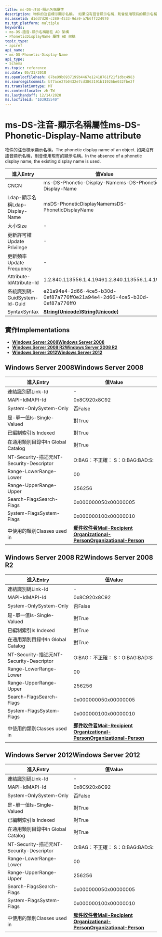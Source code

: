 ```yaml
---
title: ms-DS-注音-顯示名稱屬性
description: 物件的注音標示顯示名稱。 如果沒有語音顯示名稱，則會使用現有的顯示名稱。
ms.assetid: d1dd7d20-c280-4533-9da9-a7b6ff224970
ms.tgt_platform: multiple
keywords:
- ms-DS-語音-顯示名稱屬性 AD 架構
- PhoneticDisplayName 屬性 AD 架構
topic_type:
- apiref
api_name:
- ms-DS-Phonetic-Display-Name
api_type:
- Schema
ms.topic: reference
ms.date: 05/31/2018
ms.openlocfilehash: 87be99b0937199b4467e12418761f21f1dbc4983
ms.sourcegitcommit: b77ace27b0432e7cd3863191b11926be032fbe2f
ms.translationtype: MT
ms.contentlocale: zh-TW
ms.lasthandoff: 12/14/2020
ms.locfileid: "103935540"
---
```

# <a name="ms-ds-phonetic-display-name-attribute"></a><span data-ttu-id="cdfef-106">ms-DS-注音-顯示名稱屬性</span><span class="sxs-lookup"><span data-stu-id="cdfef-106">ms-DS-Phonetic-Display-Name attribute</span></span>

<span data-ttu-id="cdfef-107">物件的注音標示顯示名稱。</span><span class="sxs-lookup"><span data-stu-id="cdfef-107">The phonetic display name of an object.</span></span> <span data-ttu-id="cdfef-108">如果沒有語音顯示名稱，則會使用現有的顯示名稱。</span><span class="sxs-lookup"><span data-stu-id="cdfef-108">In the absence of a phonetic display name, the existing display name is used.</span></span>



| <span data-ttu-id="cdfef-109">進入</span><span class="sxs-lookup"><span data-stu-id="cdfef-109">Entry</span></span> | <span data-ttu-id="cdfef-110">值</span><span class="sxs-lookup"><span data-stu-id="cdfef-110">Value</span></span> |
|-------------------|---------------------------------------------|
| <span data-ttu-id="cdfef-111">CN</span><span class="sxs-lookup"><span data-stu-id="cdfef-111">CN</span></span>                | <span data-ttu-id="cdfef-112">ms-DS-Phonetic-Display-Name</span><span class="sxs-lookup"><span data-stu-id="cdfef-112">ms-DS-Phonetic-Display-Name</span></span>                 |
| <span data-ttu-id="cdfef-113">Ldap-顯示名稱</span><span class="sxs-lookup"><span data-stu-id="cdfef-113">Ldap-Display-Name</span></span> | <span data-ttu-id="cdfef-114">msDS-PhoneticDisplayName</span><span class="sxs-lookup"><span data-stu-id="cdfef-114">msDS-PhoneticDisplayName</span></span>                    |
| <span data-ttu-id="cdfef-115">大小</span><span class="sxs-lookup"><span data-stu-id="cdfef-115">Size</span></span>              | \-                                          |
| <span data-ttu-id="cdfef-116">更新許可權</span><span class="sxs-lookup"><span data-stu-id="cdfef-116">Update Privilege</span></span>  | \-                                          |
| <span data-ttu-id="cdfef-117">更新頻率</span><span class="sxs-lookup"><span data-stu-id="cdfef-117">Update Frequency</span></span>  | \-                                          |
| <span data-ttu-id="cdfef-118">Attribute-Id</span><span class="sxs-lookup"><span data-stu-id="cdfef-118">Attribute-Id</span></span>      | <span data-ttu-id="cdfef-119">1.2.840.113556.1.4.1946</span><span class="sxs-lookup"><span data-stu-id="cdfef-119">1.2.840.113556.1.4.1946</span></span>                     |
| <span data-ttu-id="cdfef-120">系統識別碼-Guid</span><span class="sxs-lookup"><span data-stu-id="cdfef-120">System-Id-Guid</span></span>    | <span data-ttu-id="cdfef-121">e21a94e4-2d66-4ce5-b30d-0ef87a776ff0</span><span class="sxs-lookup"><span data-stu-id="cdfef-121">e21a94e4-2d66-4ce5-b30d-0ef87a776ff0</span></span>        |
| <span data-ttu-id="cdfef-122">Syntax</span><span class="sxs-lookup"><span data-stu-id="cdfef-122">Syntax</span></span>            | [<span data-ttu-id="cdfef-123">**String(Unicode)**</span><span class="sxs-lookup"><span data-stu-id="cdfef-123">**String(Unicode)**</span></span>](s-string-unicode.md) |



## <a name="implementations"></a><span data-ttu-id="cdfef-124">實作</span><span class="sxs-lookup"><span data-stu-id="cdfef-124">Implementations</span></span>

-   [<span data-ttu-id="cdfef-125">**Windows Server 2008**</span><span class="sxs-lookup"><span data-stu-id="cdfef-125">**Windows Server 2008**</span></span>](#windows-server-2008)
-   [<span data-ttu-id="cdfef-126">**Windows Server 2008 R2**</span><span class="sxs-lookup"><span data-stu-id="cdfef-126">**Windows Server 2008 R2**</span></span>](#windows-server-2008-r2)
-   [<span data-ttu-id="cdfef-127">**Windows Server 2012**</span><span class="sxs-lookup"><span data-stu-id="cdfef-127">**Windows Server 2012**</span></span>](#windows-server-2012)

## <a name="windows-server-2008"></a><span data-ttu-id="cdfef-128">Windows Server 2008</span><span class="sxs-lookup"><span data-stu-id="cdfef-128">Windows Server 2008</span></span>



| <span data-ttu-id="cdfef-129">進入</span><span class="sxs-lookup"><span data-stu-id="cdfef-129">Entry</span></span> | <span data-ttu-id="cdfef-130">值</span><span class="sxs-lookup"><span data-stu-id="cdfef-130">Value</span></span> |
|------------------------|-------------------------------------------------------------------------------------------------------------------------|
| <span data-ttu-id="cdfef-131">連結識別碼</span><span class="sxs-lookup"><span data-stu-id="cdfef-131">Link-Id</span></span>                | \-                                                                                                                      |
| <span data-ttu-id="cdfef-132">MAPI-Id</span><span class="sxs-lookup"><span data-stu-id="cdfef-132">MAPI-Id</span></span>                | <span data-ttu-id="cdfef-133">0x8C92</span><span class="sxs-lookup"><span data-stu-id="cdfef-133">0x8C92</span></span>                                                                                                                  |
| <span data-ttu-id="cdfef-134">System-Only</span><span class="sxs-lookup"><span data-stu-id="cdfef-134">System-Only</span></span>            | <span data-ttu-id="cdfef-135">否</span><span class="sxs-lookup"><span data-stu-id="cdfef-135">False</span></span>                                                                                                                   |
| <span data-ttu-id="cdfef-136">是-單一值</span><span class="sxs-lookup"><span data-stu-id="cdfef-136">Is-Single-Valued</span></span>       | <span data-ttu-id="cdfef-137">對</span><span class="sxs-lookup"><span data-stu-id="cdfef-137">True</span></span>                                                                                                                    |
| <span data-ttu-id="cdfef-138">已編制索引</span><span class="sxs-lookup"><span data-stu-id="cdfef-138">Is Indexed</span></span>             | <span data-ttu-id="cdfef-139">對</span><span class="sxs-lookup"><span data-stu-id="cdfef-139">True</span></span>                                                                                                                    |
| <span data-ttu-id="cdfef-140">在通用類別目錄中</span><span class="sxs-lookup"><span data-stu-id="cdfef-140">In Global Catalog</span></span>      | <span data-ttu-id="cdfef-141">對</span><span class="sxs-lookup"><span data-stu-id="cdfef-141">True</span></span>                                                                                                                    |
| <span data-ttu-id="cdfef-142">NT-Security-描述元</span><span class="sxs-lookup"><span data-stu-id="cdfef-142">NT-Security-Descriptor</span></span> | <span data-ttu-id="cdfef-143">O:BAG：不正確： S：</span><span class="sxs-lookup"><span data-stu-id="cdfef-143">O:BAG:BAD:S:</span></span>                                                                                                            |
| <span data-ttu-id="cdfef-144">Range-Lower</span><span class="sxs-lookup"><span data-stu-id="cdfef-144">Range-Lower</span></span>            | <span data-ttu-id="cdfef-145">0</span><span class="sxs-lookup"><span data-stu-id="cdfef-145">0</span></span>                                                                                                                       |
| <span data-ttu-id="cdfef-146">Range-Upper</span><span class="sxs-lookup"><span data-stu-id="cdfef-146">Range-Upper</span></span>            | <span data-ttu-id="cdfef-147">256</span><span class="sxs-lookup"><span data-stu-id="cdfef-147">256</span></span>                                                                                                                     |
| <span data-ttu-id="cdfef-148">Search-Flags</span><span class="sxs-lookup"><span data-stu-id="cdfef-148">Search-Flags</span></span>           | <span data-ttu-id="cdfef-149">0x00000005</span><span class="sxs-lookup"><span data-stu-id="cdfef-149">0x00000005</span></span>                                                                                                              |
| <span data-ttu-id="cdfef-150">System-Flags</span><span class="sxs-lookup"><span data-stu-id="cdfef-150">System-Flags</span></span>           | <span data-ttu-id="cdfef-151">0x00000010</span><span class="sxs-lookup"><span data-stu-id="cdfef-151">0x00000010</span></span>                                                                                                              |
| <span data-ttu-id="cdfef-152">中使用的類別</span><span class="sxs-lookup"><span data-stu-id="cdfef-152">Classes used in</span></span>        | [<span data-ttu-id="cdfef-153">**郵件收件者**</span><span class="sxs-lookup"><span data-stu-id="cdfef-153">**Mail-Recipient**</span></span>](c-mailrecipient.md)<br/> [<span data-ttu-id="cdfef-154">**Organizational-Person**</span><span class="sxs-lookup"><span data-stu-id="cdfef-154">**Organizational-Person**</span></span>](c-organizationalperson.md)<br/> |



## <a name="windows-server-2008-r2"></a><span data-ttu-id="cdfef-155">Windows Server 2008 R2</span><span class="sxs-lookup"><span data-stu-id="cdfef-155">Windows Server 2008 R2</span></span>



| <span data-ttu-id="cdfef-156">進入</span><span class="sxs-lookup"><span data-stu-id="cdfef-156">Entry</span></span> | <span data-ttu-id="cdfef-157">值</span><span class="sxs-lookup"><span data-stu-id="cdfef-157">Value</span></span> |
|------------------------|-------------------------------------------------------------------------------------------------------------------------|
| <span data-ttu-id="cdfef-158">連結識別碼</span><span class="sxs-lookup"><span data-stu-id="cdfef-158">Link-Id</span></span>                | \-                                                                                                                      |
| <span data-ttu-id="cdfef-159">MAPI-Id</span><span class="sxs-lookup"><span data-stu-id="cdfef-159">MAPI-Id</span></span>                | <span data-ttu-id="cdfef-160">0x8C92</span><span class="sxs-lookup"><span data-stu-id="cdfef-160">0x8C92</span></span>                                                                                                                  |
| <span data-ttu-id="cdfef-161">System-Only</span><span class="sxs-lookup"><span data-stu-id="cdfef-161">System-Only</span></span>            | <span data-ttu-id="cdfef-162">否</span><span class="sxs-lookup"><span data-stu-id="cdfef-162">False</span></span>                                                                                                                   |
| <span data-ttu-id="cdfef-163">是-單一值</span><span class="sxs-lookup"><span data-stu-id="cdfef-163">Is-Single-Valued</span></span>       | <span data-ttu-id="cdfef-164">對</span><span class="sxs-lookup"><span data-stu-id="cdfef-164">True</span></span>                                                                                                                    |
| <span data-ttu-id="cdfef-165">已編制索引</span><span class="sxs-lookup"><span data-stu-id="cdfef-165">Is Indexed</span></span>             | <span data-ttu-id="cdfef-166">對</span><span class="sxs-lookup"><span data-stu-id="cdfef-166">True</span></span>                                                                                                                    |
| <span data-ttu-id="cdfef-167">在通用類別目錄中</span><span class="sxs-lookup"><span data-stu-id="cdfef-167">In Global Catalog</span></span>      | <span data-ttu-id="cdfef-168">對</span><span class="sxs-lookup"><span data-stu-id="cdfef-168">True</span></span>                                                                                                                    |
| <span data-ttu-id="cdfef-169">NT-Security-描述元</span><span class="sxs-lookup"><span data-stu-id="cdfef-169">NT-Security-Descriptor</span></span> | <span data-ttu-id="cdfef-170">O:BAG：不正確： S：</span><span class="sxs-lookup"><span data-stu-id="cdfef-170">O:BAG:BAD:S:</span></span>                                                                                                            |
| <span data-ttu-id="cdfef-171">Range-Lower</span><span class="sxs-lookup"><span data-stu-id="cdfef-171">Range-Lower</span></span>            | <span data-ttu-id="cdfef-172">0</span><span class="sxs-lookup"><span data-stu-id="cdfef-172">0</span></span>                                                                                                                       |
| <span data-ttu-id="cdfef-173">Range-Upper</span><span class="sxs-lookup"><span data-stu-id="cdfef-173">Range-Upper</span></span>            | <span data-ttu-id="cdfef-174">256</span><span class="sxs-lookup"><span data-stu-id="cdfef-174">256</span></span>                                                                                                                     |
| <span data-ttu-id="cdfef-175">Search-Flags</span><span class="sxs-lookup"><span data-stu-id="cdfef-175">Search-Flags</span></span>           | <span data-ttu-id="cdfef-176">0x00000005</span><span class="sxs-lookup"><span data-stu-id="cdfef-176">0x00000005</span></span>                                                                                                              |
| <span data-ttu-id="cdfef-177">System-Flags</span><span class="sxs-lookup"><span data-stu-id="cdfef-177">System-Flags</span></span>           | <span data-ttu-id="cdfef-178">0x00000010</span><span class="sxs-lookup"><span data-stu-id="cdfef-178">0x00000010</span></span>                                                                                                              |
| <span data-ttu-id="cdfef-179">中使用的類別</span><span class="sxs-lookup"><span data-stu-id="cdfef-179">Classes used in</span></span>        | [<span data-ttu-id="cdfef-180">**郵件收件者**</span><span class="sxs-lookup"><span data-stu-id="cdfef-180">**Mail-Recipient**</span></span>](c-mailrecipient.md)<br/> [<span data-ttu-id="cdfef-181">**Organizational-Person**</span><span class="sxs-lookup"><span data-stu-id="cdfef-181">**Organizational-Person**</span></span>](c-organizationalperson.md)<br/> |



## <a name="windows-server-2012"></a><span data-ttu-id="cdfef-182">Windows Server 2012</span><span class="sxs-lookup"><span data-stu-id="cdfef-182">Windows Server 2012</span></span>



| <span data-ttu-id="cdfef-183">進入</span><span class="sxs-lookup"><span data-stu-id="cdfef-183">Entry</span></span> | <span data-ttu-id="cdfef-184">值</span><span class="sxs-lookup"><span data-stu-id="cdfef-184">Value</span></span> |
|------------------------|-------------------------------------------------------------------------------------------------------------------------|
| <span data-ttu-id="cdfef-185">連結識別碼</span><span class="sxs-lookup"><span data-stu-id="cdfef-185">Link-Id</span></span>                | \-                                                                                                                      |
| <span data-ttu-id="cdfef-186">MAPI-Id</span><span class="sxs-lookup"><span data-stu-id="cdfef-186">MAPI-Id</span></span>                | <span data-ttu-id="cdfef-187">0x8C92</span><span class="sxs-lookup"><span data-stu-id="cdfef-187">0x8C92</span></span>                                                                                                                  |
| <span data-ttu-id="cdfef-188">System-Only</span><span class="sxs-lookup"><span data-stu-id="cdfef-188">System-Only</span></span>            | <span data-ttu-id="cdfef-189">否</span><span class="sxs-lookup"><span data-stu-id="cdfef-189">False</span></span>                                                                                                                   |
| <span data-ttu-id="cdfef-190">是-單一值</span><span class="sxs-lookup"><span data-stu-id="cdfef-190">Is-Single-Valued</span></span>       | <span data-ttu-id="cdfef-191">對</span><span class="sxs-lookup"><span data-stu-id="cdfef-191">True</span></span>                                                                                                                    |
| <span data-ttu-id="cdfef-192">已編制索引</span><span class="sxs-lookup"><span data-stu-id="cdfef-192">Is Indexed</span></span>             | <span data-ttu-id="cdfef-193">對</span><span class="sxs-lookup"><span data-stu-id="cdfef-193">True</span></span>                                                                                                                    |
| <span data-ttu-id="cdfef-194">在通用類別目錄中</span><span class="sxs-lookup"><span data-stu-id="cdfef-194">In Global Catalog</span></span>      | <span data-ttu-id="cdfef-195">對</span><span class="sxs-lookup"><span data-stu-id="cdfef-195">True</span></span>                                                                                                                    |
| <span data-ttu-id="cdfef-196">NT-Security-描述元</span><span class="sxs-lookup"><span data-stu-id="cdfef-196">NT-Security-Descriptor</span></span> | <span data-ttu-id="cdfef-197">O:BAG：不正確： S：</span><span class="sxs-lookup"><span data-stu-id="cdfef-197">O:BAG:BAD:S:</span></span>                                                                                                            |
| <span data-ttu-id="cdfef-198">Range-Lower</span><span class="sxs-lookup"><span data-stu-id="cdfef-198">Range-Lower</span></span>            | <span data-ttu-id="cdfef-199">0</span><span class="sxs-lookup"><span data-stu-id="cdfef-199">0</span></span>                                                                                                                       |
| <span data-ttu-id="cdfef-200">Range-Upper</span><span class="sxs-lookup"><span data-stu-id="cdfef-200">Range-Upper</span></span>            | <span data-ttu-id="cdfef-201">256</span><span class="sxs-lookup"><span data-stu-id="cdfef-201">256</span></span>                                                                                                                     |
| <span data-ttu-id="cdfef-202">Search-Flags</span><span class="sxs-lookup"><span data-stu-id="cdfef-202">Search-Flags</span></span>           | <span data-ttu-id="cdfef-203">0x00000005</span><span class="sxs-lookup"><span data-stu-id="cdfef-203">0x00000005</span></span>                                                                                                              |
| <span data-ttu-id="cdfef-204">System-Flags</span><span class="sxs-lookup"><span data-stu-id="cdfef-204">System-Flags</span></span>           | <span data-ttu-id="cdfef-205">0x00000010</span><span class="sxs-lookup"><span data-stu-id="cdfef-205">0x00000010</span></span>                                                                                                              |
| <span data-ttu-id="cdfef-206">中使用的類別</span><span class="sxs-lookup"><span data-stu-id="cdfef-206">Classes used in</span></span>        | [<span data-ttu-id="cdfef-207">**郵件收件者**</span><span class="sxs-lookup"><span data-stu-id="cdfef-207">**Mail-Recipient**</span></span>](c-mailrecipient.md)<br/> [<span data-ttu-id="cdfef-208">**Organizational-Person**</span><span class="sxs-lookup"><span data-stu-id="cdfef-208">**Organizational-Person**</span></span>](c-organizationalperson.md)<br/> |



 

 





